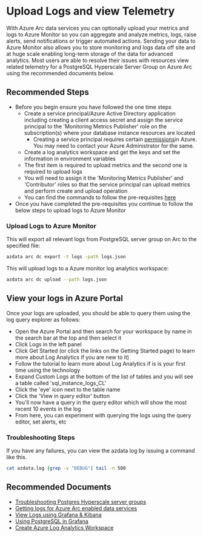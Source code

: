 <properties
	pageTitle="View Upload logs telemetry"
	description="View Upload logs telemetry"
	infoBubbleText="View Upload logs telemetry"
	service="microsoft.azuredata"
	resource="postgresinstances"
	ms.author="pookam"
	displayOrder=""
	articleId="7c708b03-ba2a-4fb3-b576-5d4c0616aa10"
	diagnosticScenario=""
	selfHelpType="generic"
	supportTopicIds="32747929"
	resourceTags=""
	productPesIds="17124"
	cloudEnvironments="Public"
	ownershipId="AzureData_Azure_Arc_enabled_PostgreSQL_Hyperscale"
    />
	
# Upload Logs and view Telemetry

With Azure Arc data services you can optionally upload your metrics and logs to Azure Monitor so you can aggregate and analyze metrics, logs, raise alerts, send notifications or trigger automated actions. Sending your data to Azure Monitor also allows you to store monitoring and logs data off site and at huge scale enabling long-term storage of the data for advanced analytics.
Most users are able to resolve their issues with resources view related telemetry for a PostgreSQL Hyperscale Server Group on Azure Arc using the recommended documents below.

## **Recommended Steps**

* Before you begin ensure you have followed the one time steps
  * Create a service principal/Azure Active Directory application including creating a client access secret and assign the service principal to the 'Monitoring Metrics Publisher' role on the subscription(s) where your database instance resources are located
    * Creating a service principal requires certain [permissions](https://docs.microsoft.com/en-us/azure/active-directory/develop/howto-create-service-principal-portal)in Azure. You may need to contact your Azure Administrator for the same.
  * Create a log analytics workspace and get the keys and set the information in environment variables
  * The first item is required to upload metrics and the second one is required to upload logs
  * You will need to assign it the 'Monitoring Metrics Publisher' and 'Contributor' roles so that the service principal can upload metrics and perform create and upload operation
  * You can find the commands to follow the pre-requisites [here](https://docs.microsoft.com/azure/azure-arc/data/upload-metrics-and-logs-to-azure-monitor#before-you-begin)
* Once you have completed the pre-requisites you continue to follow the below steps to upload logs to Azure Monitor

### Upload Logs to Azure Monitor

This will export all relevant logs from PostgreSQL server group on Arc to the specified file:

   ```bash
   azdata arc dc export -t logs -path logs.json
   ```

This will upload logs to a Azure monitor log analytics workspace:

   ```bash
   azdata arc dc upload --path logs.json

   ```

## View your logs in Azure Portal

Once your logs are uploaded, you should be able to query them using the log query explorer as follows:

* Open the Azure Portal and then search for your workspace by name in the search  bar at the top and then select it
* Click Logs in the left panel
* Click Get Started (or click the links on the Getting Started page) to learn more about Log Analytics if you are new to it)
* Follow the tutorial to learn more about Log Analytics if is is your first time using the technology
* Expand Custom Logs at the bottom of the list of tables and you will see a table called 'sql_instance_logs_CL'
* Click the 'eye' icon next to the table name
* Click the 'View in query editor' button
* You'll now have a query in the query editor which will show the most recent 10 events in the log
* From here, you can experiment with querying the logs using the query editor, set alerts, etc

### Troubleshooting Steps

If you have any failures, you can view the azdata log by issuing a command like this.

   ```bash
   cat azdata.log |grep -v "DEBUG"| tail -n 500
   ```
   
## **Recommended Documents**   

- [Troubleshooting Postgres Hyperscale server groups](https://docs.microsoft.com/azure/azure-arc/data/troubleshoot-postgresql-hyperscale-server-group)
- [Getting logs for Azure Arc enabled data services](https://docs.microsoft.com/azure/azure-arc/data/troubleshooting-get-logs)
- [View Logs using Grafana & Kibana](https://docs.microsoft.com/azure/azure-arc/data/monitor-grafana-kibana)
- [Using PostgreSQL in Grafana](https://grafana.com/docs/grafana/latest/features/datasources/postgres/)
- [Create Azure Log Analytics Workspace](https://docs.microsoft.com/azure/azure-monitor/learn/quick-create-workspace) 
